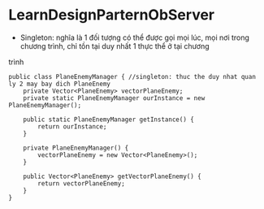 # LearnDesignParternObServer

+ Singleton: nghĩa là 1 đối tượng có thể được gọi mọi lúc, mọi nơi trong chương trình, chỉ tồn tại duy nhất 1 thực thể ở tại chương 

trình

```
public class PlaneEnemyManager { //singleton: thuc the duy nhat quan ly 2 may bay dich PlaneEnemy
    private Vector<PlaneEnemy> vectorPlaneEnemy;
    private static PlaneEnemyManager ourInstance = new PlaneEnemyManager();

    public static PlaneEnemyManager getInstance() {
        return ourInstance;
    }

    private PlaneEnemyManager() {
        vectorPlaneEnemy = new Vector<PlaneEnemy>();
    }

    public Vector<PlaneEnemy> getVectorPlaneEnemy() {
        return vectorPlaneEnemy;
    }
}
```
